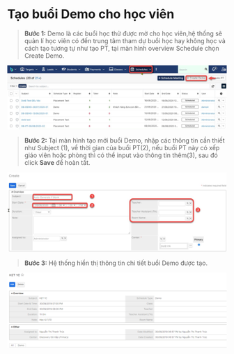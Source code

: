 # Tạo buổi Demo cho học viên

> **Bước 1:** Demo là các buổi học thử được mở cho học viên,hệ thống sẽ quản lí học viên có đến trung tâm tham dự buổi học hay không học và cách tạo tương tự như tạo PT, tại màn hình overview Schedule chọn Create Demo.

![](../../../.gitbook/assets/Schedule4.jpg)

> **Bước 2:** Tại màn hình tạo mới buổi Demo, nhập  các thông tin cần thiết như Subject (1), về thời gian của buổi PT(2), nếu buổi PT này có xếp giáo viên hoặc phòng thì có thể input vào thông tin thêm(3), sau đó click **Save** để hoàn tất.

![](../../../.gitbook/assets/Schedule1.jpg)

> **Bước 3:** Hệ thống hiển thị thông tin chi tiết buổi Demo được tạo.

![](../../../.gitbook/assets/Demo3.png)
